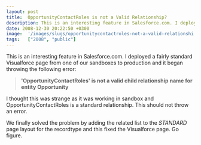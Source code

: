 ```yaml
---
layout: post
title:  OpportunityContactRoles is not a Valid Relationship?
description: This is an interesting feature in Salesforce.com. I deployed a fairly standard Visualforce page from one of our sandboxes to production and it began throwing the following error-  OpportunityContactRoles is not a valid child relationship name for entity Opportunity I thought this was strange as it was working in sandbox and OpportunityContactRoles is a standard relationship. This should not throw an error.We finally solved the problem by adding the related list to the STANDARD page layout for th
date: 2008-12-30 20:22:50 +0300
image:  '/images/slugs/opportunitycontactroles-not-a-valid-relationshi.jpg'
tags:   ["2008", "public"]
---
```

<p>This is an interesting feature in Salesforce.com. I deployed a fairly standard Visualforce page from one of our sandboxes to production and it began throwing the following error:</p>
<blockquote><strong>'OpportunityContactRoles' is not a valid child relationship name for entity Opportunity</strong></blockquote>
I thought this was strange as it was working in sandbox and OpportunityContactRoles is a standard relationship. This should not throw an error.
<p>We finally solved the problem by adding the related list to the <em>STANDARD </em>page layout for the recordtype and this fixed the Visualforce page. Go figure.</p>

